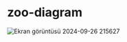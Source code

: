 # zoo-diagram
![Ekran görüntüsü 2024-09-26 215627](https://github.com/user-attachments/assets/fb9cbae1-19cf-4f4a-8bcd-7afc98c2a19b)
